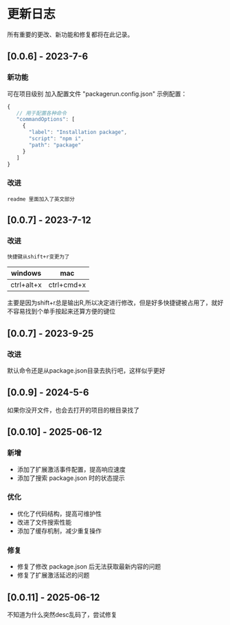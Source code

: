 # 更新日志

所有重要的更改、新功能和修复都将在此记录。

## [0.0.6] - 2023-7-6

### 新功能
可在项目级别 加入配置文件 "packagerun.config.json"
示例配置：

```javascript
{
   // 用于配置各种命令
   "commandOptions": [
     {
       "label": "Installation package",
       "script": "npm i",
       "path": "package"
     }
   ]
}
```
### 改进
	readme 里面加入了英文部分

## [0.0.7] - 2023-7-12
### 改进
	快捷键从shift+r变更为了

|windows|mac  |
|--|--|
| ctrl+alt+x |ctrl+cmd+x  |

主要是因为shift+r总是输出R,所以决定进行修改，但是好多快捷键被占用了，就好不容易找到个单手按起来还算方便的键位
## [0.0.7] - 2023-9-25
### 改进

默认命令还是从package.json目录去执行吧，这样似乎更好
## [0.0.9] - 2024-5-6
如果你没开文件，也会去打开的项目的根目录找了

## [0.0.10] - 2025-06-12

### 新增
- 添加了扩展激活事件配置，提高响应速度
- 添加了搜索 package.json 时的状态提示

### 优化
- 优化了代码结构，提高可维护性
- 改进了文件搜索性能
- 添加了缓存机制，减少重复操作

### 修复
- 修复了修改 package.json 后无法获取最新内容的问题
- 修复了扩展激活延迟的问题

## [0.0.11] - 2025-06-12

不知道为什么突然desc乱码了，尝试修复
